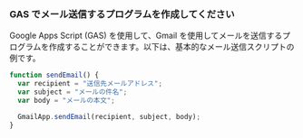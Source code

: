 ### GAS でメール送信するプログラムを作成してください

Google Apps Script (GAS) を使用して、Gmail を使用してメールを送信するプログラムを作成することができます。以下は、基本的なメール送信スクリプトの例です。

```javascript
function sendEmail() {
  var recipient = "送信先メールアドレス";
  var subject = "メールの件名";
  var body = "メールの本文";

  GmailApp.sendEmail(recipient, subject, body);
}
```
